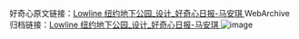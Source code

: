 好奇心原文链接：[Lowline 纽约地下公园_设计_好奇心日报-马安琪 ](https://www.qdaily.com/articles/11787.html)
WebArchive归档链接：[Lowline 纽约地下公园_设计_好奇心日报-马安琪 ](http://web.archive.org/web/20190623171108/https://www.qdaily.com/articles/11787.html)
![image](http://ww3.sinaimg.cn/large/007d5XDply1g3walw6ew6j30u038j7u2)